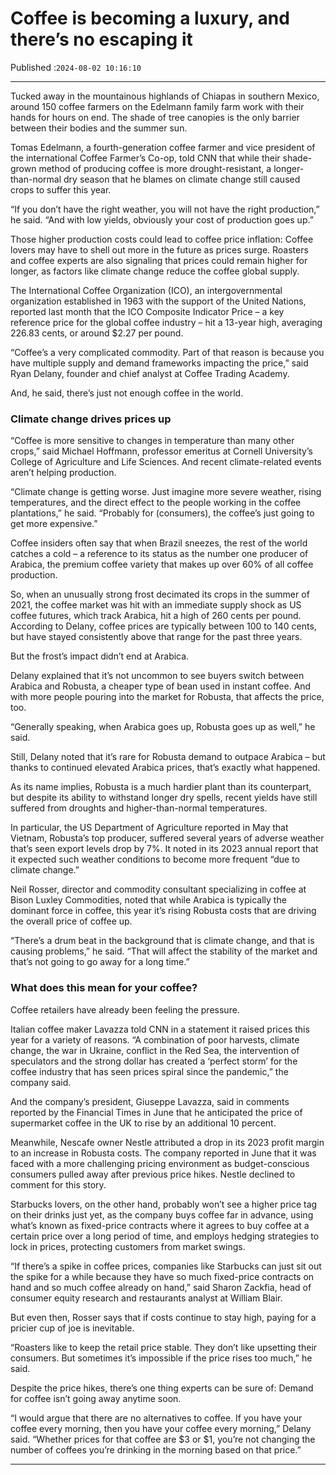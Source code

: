 # Coffee is becoming a luxury, and there’s no escaping it

Published :`2024-08-02 10:16:10`

---

Tucked away in the mountainous highlands of Chiapas in southern Mexico, around 150 coffee farmers on the Edelmann family farm work with their hands for hours on end. The shade of tree canopies is the only barrier between their bodies and the summer sun.

Tomas Edelmann, a fourth-generation coffee farmer and vice president of the international Coffee Farmer’s Co-op, told CNN that while their shade-grown method of producing coffee is more drought-resistant, a longer-than-normal dry season that he blames on climate change still caused crops to suffer this year.

“If you don’t have the right weather, you will not have the right production,” he said. “And with low yields, obviously your cost of production goes up.”

Those higher production costs could lead to coffee price inflation: Coffee lovers may have to shell out more in the future as prices surge. Roasters and coffee experts are also signaling that prices could remain higher for longer, as factors like climate change reduce the coffee global supply.

The International Coffee Organization (ICO), an intergovernmental organization established in 1963 with the support of the United Nations, reported last month that the ICO Composite Indicator Price – a key reference price for the global coffee industry – hit a 13-year high, averaging 226.83 cents, or around $2.27 per pound.

“Coffee’s a very complicated commodity. Part of that reason is because you have multiple supply and demand frameworks impacting the price,” said Ryan Delany, founder and chief analyst at Coffee Trading Academy.

And, he said, there’s just not enough coffee in the world.

### Climate change drives prices up

“Coffee is more sensitive to changes in temperature than many other crops,” said Michael Hoffmann, professor emeritus at Cornell University’s College of Agriculture and Life Sciences. And recent climate-related events aren’t helping production.

“Climate change is getting worse. Just imagine more severe weather, rising temperatures, and the direct effect to the people working in the coffee plantations,” he said. “Probably for (consumers), the coffee’s just going to get more expensive.”

Coffee insiders often say that when Brazil sneezes, the rest of the world catches a cold – a reference to its status as the number one producer of Arabica, the premium coffee variety that makes up over 60% of all coffee production.

So, when an unusually strong frost decimated its crops in the summer of 2021, the coffee market was hit with an immediate supply shock as US coffee futures, which track Arabica, hit a high of 260 cents per pound. According to Delany, coffee prices are typically between 100 to 140 cents, but have stayed consistently above that range for the past three years.

But the frost’s impact didn’t end at Arabica.

Delany explained that it’s not uncommon to see buyers switch between Arabica and Robusta, a cheaper type of bean used in instant coffee. And with more people pouring into the market for Robusta, that affects the price, too.

“Generally speaking, when Arabica goes up, Robusta goes up as well,” he said.

Still, Delany noted that it’s rare for Robusta demand to outpace Arabica – but thanks to continued elevated Arabica prices, that’s exactly what happened.

As its name implies, Robusta is a much hardier plant than its counterpart, but despite its ability to withstand longer dry spells, recent yields have still suffered from droughts and higher-than-normal temperatures.

In particular, the US Department of Agriculture reported in May that Vietnam, Robusta’s top producer, suffered several years of adverse weather that’s seen export levels drop by 7%. It noted in its 2023 annual report that it expected such weather conditions to become more frequent “due to climate change.”

Neil Rosser, director and commodity consultant specializing in coffee at Bison Luxley Commodities, noted that while Arabica is typically the dominant force in coffee, this year it’s rising Robusta costs that are driving the overall price of coffee up.

“There’s a drum beat in the background that is climate change, and that is causing problems,” he said. “That will affect the stability of the market and that’s not going to go away for a long time.”

### What does this mean for your coffee?

Coffee retailers have already been feeling the pressure.

Italian coffee maker Lavazza told CNN in a statement it raised prices this year for a variety of reasons. “A combination of poor harvests, climate change, the war in Ukraine, conflict in the Red Sea, the intervention of speculators and the strong dollar has created a ‘perfect storm’ for the coffee industry that has seen prices spiral since the pandemic,” the company said.

And the company’s president, Giuseppe Lavazza, said in comments reported by the Financial Times in June that he anticipated the price of supermarket coffee in the UK to rise by an additional 10 percent.

Meanwhile, Nescafe owner Nestle attributed a drop in its 2023 profit margin to an increase in Robusta costs. The company reported in June that it was faced with a more challenging pricing environment as bud﻿get-conscious consumers pulled away after previous price hikes. Nestle declined to comment for this story.

Starbucks lovers, on the other hand, probably won’t see a higher price tag on their drinks just yet, as the company buys coffee far in advance, using what’s known as fixed-price contracts where it agrees to buy coffee at a certain price over a long period of time, and employs hedging strategies to lock in prices, protecting customers from market swings.

“If there’s a spike in coffee prices, companies like Starbucks can just sit out the spike for a while because they have so much fixed-price contracts on hand and so much coffee already on hand,” said Sharon Zackfia, head of consumer equity research and restaurants analyst at William Blair.

But even then, Rosser says that if costs continue to stay high, paying for a pricier cup of joe is inevitable.

“Roasters like to keep the retail price stable. They don’t like upsetting their consumers. But sometimes it’s impossible if the price rises too much,” he said.

Despite the price hikes, there’s one thing experts can be sure of: Demand for coffee isn’t going away anytime soon.

“I would argue that there are no alternatives to coffee. If you have your coffee every morning, then you have your coffee every morning,” Delany said. “Whether prices for that coffee are $3 or $1, you’re not changing the number of coffees you’re drinking in the morning based on that price.”

---

